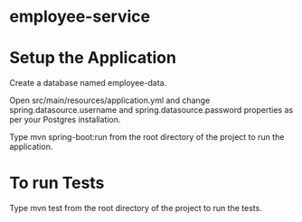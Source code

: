 # employee-service
# Setup the Application
Create a database named employee-data.

Open src/main/resources/application.yml and change spring.datasource.username and spring.datasource.password properties as per your Postgres installation.

Type mvn spring-boot:run from the root directory of the project to run the application.
# To run Tests
Type mvn test from the root directory of the project to run the tests.
